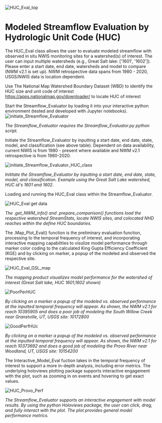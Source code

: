 ![HUC_Eval_top](https://user-images.githubusercontent.com/33735397/206322410-ea0e210c-c805-4599-ad6b-704c76ba42ce.PNG)


# Modeled Streamflow Evaluation by Hydrologic Unit Code (HUC)
The HUC_Eval class allows the user to evaluate modeled streamflow with observed in situ NWIS monitoring sites 
for a watershed(s) of interest. 
The user can input multiple watersheds (e.g., Great Salt lake: ['1601', '1602']).
Please enter a start date, end date, watersheds and model to compare (NWM v2.1 is set up).
NWM retrospective data spans from 1980 - 2020, USGS/NWIS data is location dependent.

Use The National Map Watershed Boundary Dataset (WBD) to identify the HUC size and unit code of interest
https://apps.nationalmap.gov/downloader/ to locate HUC of interest


Start the Streamflow_Evaluator by loading it into your interactive python environment (tested and developed with Jupyter notebooks).  
![initiate_Streamflow_Evaluator](https://user-images.githubusercontent.com/33735397/206514204-4d981e4c-bb22-4274-b0d4-3e46393bc376.PNG)

_The Streamflow_Evaluator requires the Streamflow_Evaluator.py python script._

Initiate the Streamflow_Evaluator by inputting a start date, end date, state, model, and classification (see above table).
Dependent on data availability, current NWIS is from 1980 - present where available and NWM v2.1 retrospective is from 1980-2020.

![initiate_Streamflow_Evaluator_HUC_class](https://user-images.githubusercontent.com/33735397/206514251-f9c5ce96-de11-479c-9e4b-0fb6c6b69ecd.PNG)

_Inititate the Streamflow_Evaluator by inputting a start date, end date, state, model, and classification.
Example using the Great Salt Lake watershed, HUC id's 1601 and 1602._

Loading and running the HUC_Eval class within the Streamflow_Evaluator.

![HUC_Eval get data](https://user-images.githubusercontent.com/33735397/206317420-c484ef33-fb43-4305-a0a1-0bdad0af3031.PNG)

_The .get_NWM_info() and .prepare_comparison() functions load the respective watershed StreamStats, locate NWIS sites, and colocated NHD reaches within the define HUC boundaries._


The .Map_Plot_Eval() function is the preliminary evaluation function, processing to the temporal frequency of interest, and incorporating interactive mapping capabilities to visulize model performance through marker color coding to the calculated King Gupta Efficiency Coefficient (KGE) and by clicking on marker, a popup of the modeled and observed the respective site.


![HUC_Eval_GSL_map](https://user-images.githubusercontent.com/33735397/206317743-671cf913-bb4b-4ae2-8f2d-ef0864a42dbe.PNG)

_The mapping product visualizes model performance for the watershed of interest (Great Salt lake, HUC 1601,1602 shown)_

![PoorPerHUC](https://user-images.githubusercontent.com/33735397/206318263-7ee3d2c3-ad21-43ae-8112-e3b4ff2c4bbd.PNG)

_By clicking on a marker a popup of the modeled vs. observed performance at the inputted temporal frequency will appear.
As shown, the NWM v2.1 for reach 10395905 and does a poor job of modeling the South Willow Creek near Granstville, UT, USGS site: 10172800_

![GoodPerfHUc](https://user-images.githubusercontent.com/33735397/206318488-4afb36b3-2d8f-4778-9d6b-9f3dff770bef.PNG)

_By clicking on a marker a popup of the modeled vs. observed performance at the inputted temporal frequency will appear.
As shown, the NWM v2.1 for reach 10373692 and does a good job of modeling the Provo River near Woodland, UT, USGS site: 10154200_

The Interactive_Model_Eval fuction takes in the temporal frequency of interest to support a more in-depth analysis, including error metrics.
The underlying holoviews plotting package supports interactive engagement with the plot, such as zooming in on events and hovering to get exact values.

![HUC_Provo_Perf](https://user-images.githubusercontent.com/33735397/206318782-34e21c9d-70ff-4cac-86ea-b8a21ca7375f.PNG)

_The Streamflow_Evaluator supports an interactive engagement with model results.
By using the python Holoviews package, the user can click, drag, and fully interact with the plot.
The plot provides general model performance metrics._


